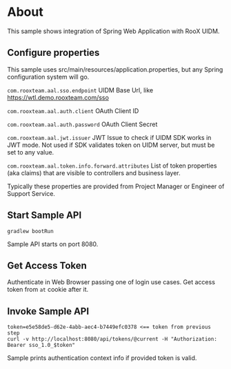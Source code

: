 # About

This sample shows integration of Spring Web Application with RooX UIDM. 

## Configure properties 

 This sample uses src/main/resources/application.properties, but any Spring configuration system will go.
 
`com.rooxteam.aal.sso.endpoint` UIDM Base Url, like https://wtl.demo.rooxteam.com/sso

`com.rooxteam.aal.auth.client` OAuth Client ID

`com.rooxteam.aal.auth.password` OAuth Client Secret
 
`com.rooxteam.aal.jwt.issuer` JWT Issue to check if UIDM SDK works in JWT mode. Not used if SDK validates token on UIDM server, but must be set to any value.
 
`com.rooxteam.aal.token.info.forward.attributes` List of token properties (aka claims) that are visible to controllers and business layer.
 
 Typically these properties are provided from Project Manager or Engineer of Support Service.
 
 ## Start Sample API
 
 `gradlew bootRun`
 
 Sample API starts on port 8080.
 
 ## Get Access Token
 
 Authenticate in Web Browser passing one of login use cases.
 Get access token from `at` cookie after it.
 
 ## Invoke Sample API
 
 ```
token=e5e58de5-d62e-4abb-aec4-b7449efc0378 <== token from previous step
curl -v http://localhost:8080/api/tokens/@current -H "Authorization: Bearer sso_1.0_$token"

```
 
 Sample prints authentication context info if provided token is valid.